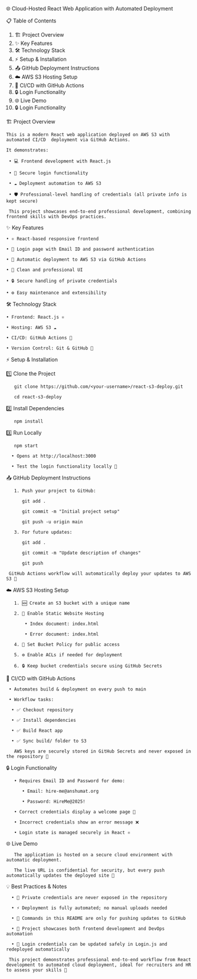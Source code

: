 🌐 Cloud-Hosted React Web Application with Automated Deployment






📋 Table of Contents
  1. 🏗️ Project Overview
  2. ✨ Key Features
  3. 🛠️ Technology Stack
  4. ⚡ Setup & Installation
  5. 📤 GitHub Deployment Instructions
  6. ☁️ AWS S3 Hosting Setup
  7. 🔄 CI/CD with GitHub Actions
  8. 🔒 Login Functionality 
  9. 🌐 Live Demo
 10. 🔒 Login Functionality

🏗️ Project Overview
    
    This is a modern React web application deployed on AWS S3 with automated CI/CD  deployment via GitHub Actions.
  
    It demonstrates:

     • 💻 Frontend development with React.js

     • 🔐 Secure login functionality

     • ☁️ Deployment automation to AWS S3

     • 🛡️ Professional-level handling of credentials (all private info is kept secure)

     This project showcases end-to-end professional development, combining frontend skills with DevOps practices.

✨ Key Features

    • ⚛️ React-based responsive frontend
  
    • 🔑 Login page with Email ID and password authentication
   
    • 🚀 Automatic deployment to AWS S3 via GitHub Actions
   
    • 🎨 Clean and professional UI
   
    • 🔒 Secure handling of private credentials
   
    • ⚙️ Easy maintenance and extensibility

🛠️ Technology Stack

    • Frontend: React.js ⚛️
   
    • Hosting: AWS S3 ☁️
   
    • CI/CD: GitHub Actions 🔄
   
    • Version Control: Git & GitHub 🐙

⚡ Setup & Installation

   1️⃣ Clone the Project
      
       git clone https://github.com/<your-username>/react-s3-deploy.git
       
       cd react-s3-deploy

   2️⃣ Install Dependencies
      
       npm install

   3️⃣ Run Locally
      
       npm start

      • Opens at http://localhost:3000
 
      • Test the login functionality locally 🔑

📤 GitHub Deployment Instructions

       1. Push your project to GitHub:

          git add .

          git commit -m "Initial project setup"

          git push -u origin main

       3. For future updates:

          git add .

          git commit -m "Update description of changes"

          git push

     GitHub Actions workflow will automatically deploy your updates to AWS S3 🚀

☁️ AWS S3 Hosting Setup

       1. 🆕 Create an S3 bucket with a unique name

       2. 🔧 Enable Static Website Hosting

           • Index document: index.html

           • Error document: index.html

       4. 🔐 Set Bucket Policy for public access

       5. ⚙️ Enable ACLs if needed for deployment

       6. 🔒 Keep bucket credentials secure using GitHub Secrets

🔄 CI/CD with GitHub Actions

     • Automates build & deployment on every push to main
    
     • Workflow tasks:
      
      • ✅ Checkout repository
      
      • ✅ Install dependencies
      
      • ✅ Build React app
      
      • ✅ Sync build/ folder to S3

       AWS keys are securely stored in GitHub Secrets and never exposed in the repository 🔐

🔒 Login Functionality
 
       • Requires Email ID and Password for demo:
         
          • Email: hire-me@anshumat.org
         
          • Password: HireMe@2025!
     
       • Correct credentials display a welcome page 🎉
      
       • Incorrect credentials show an error message ❌

       • Login state is managed securely in React ⚛️

🌐 Live Demo

       The application is hosted on a secure cloud environment with automatic deployment.
 
       The live URL is confidential for security, but every push automatically updates the deployed site 🔄

💡 Best Practices & Notes
   
      • 🔑 Private credentials are never exposed in the repository
   
      • ⚡ Deployment is fully automated; no manual uploads needed
   
      • 📝 Commands in this README are only for pushing updates to GitHub
   
      • 🚀 Project showcases both frontend development and DevOps automation
 
      • 🔄 Login credentials can be updated safely in Login.js and redeployed automatically

     This project demonstrates professional end-to-end workflow from React development to automated cloud deployment, ideal for recruiters and HR to assess your skills 💼
